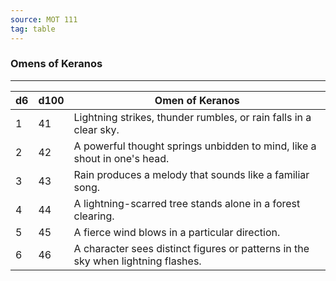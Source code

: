 ```yaml
---
source: MOT 111
tag: table
---
```


### Omens of Keranos
---
|d6|d100|Omen of Keranos|
|----|---|-----------|
|1|41|Lightning strikes, thunder rumbles, or rain falls in a clear sky.|
|2|42|A powerful thought springs unbidden to mind, like a shout in one's head.|
|3|43|Rain produces a melody that sounds like a familiar song.|
|4|44|A lightning-scarred tree stands alone in a forest clearing.|
|5|45|A fierce wind blows in a particular direction.|
|6|46|A character sees distinct figures or patterns in the sky when lightning flashes.|
